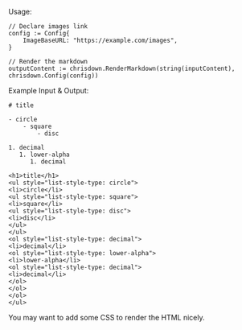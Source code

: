 Usage:

	// Declare images link
	config := Config{
		ImageBaseURL: "https://example.com/images",
	}

	// Render the markdown
	outputContent := chrisdown.RenderMarkdown(string(inputContent), chrisdown.Config(config))

Example Input & Output:
```
# title

- circle
    - square
        - disc

1. decimal
   1. lower-alpha
      1. decimal

```
```
<h1>title</h1>
<ul style="list-style-type: circle">
<li>circle</li>
<ul style="list-style-type: square">
<li>square</li>
<ul style="list-style-type: disc">
<li>disc</li>
</ul>
</ul>
<ol style="list-style-type: decimal">
<li>decimal</li>
<ol style="list-style-type: lower-alpha">
<li>lower-alpha</li>
<ol style="list-style-type: decimal">
<li>decimal</li>
</ol>
</ol>
</ol>
</ul>
```

You may want to add some CSS to render the HTML nicely.

